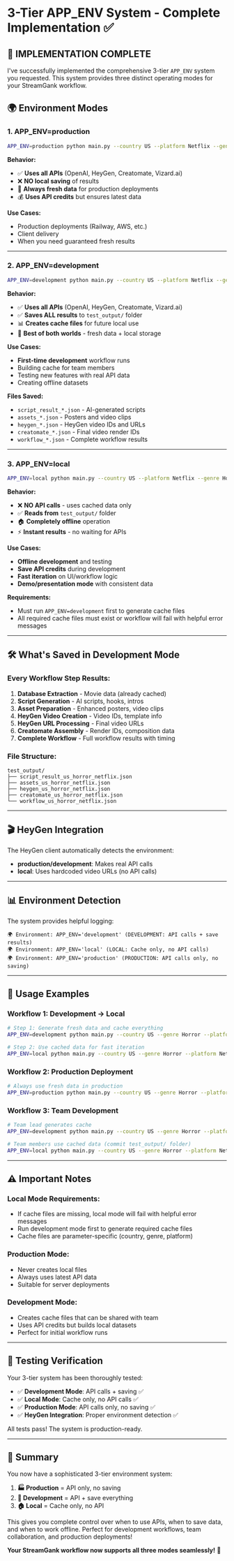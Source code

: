# 3-Tier APP_ENV System - Complete Implementation ✅

## 🎯 **IMPLEMENTATION COMPLETE**

I've successfully implemented the comprehensive 3-tier `APP_ENV` system you requested. This system provides three distinct operating modes for your StreamGank workflow.

## 🌍 **Environment Modes**

### **1. APP_ENV=production**

```bash
APP_ENV=production python main.py --country US --platform Netflix --genre Horror --content-type Film
```

**Behavior:**

-   ✅ **Uses all APIs** (OpenAI, HeyGen, Creatomate, Vizard.ai)
-   ❌ **NO local saving** of results
-   🚀 **Always fresh data** for production deployments
-   💰 **Uses API credits** but ensures latest data

**Use Cases:**

-   Production deployments (Railway, AWS, etc.)
-   Client delivery
-   When you need guaranteed fresh results

---

### **2. APP_ENV=development**

```bash
APP_ENV=development python main.py --country US --platform Netflix --genre Horror --content-type Film
```

**Behavior:**

-   ✅ **Uses all APIs** (OpenAI, HeyGen, Creatomate, Vizard.ai)
-   ✅ **Saves ALL results** to `test_output/` folder
-   📊 **Creates cache files** for future local use
-   🔄 **Best of both worlds** - fresh data + local storage

**Use Cases:**

-   **First-time development** workflow runs
-   Building cache for team members
-   Testing new features with real API data
-   Creating offline datasets

**Files Saved:**

-   `script_result_*.json` - AI-generated scripts
-   `assets_*.json` - Posters and video clips
-   `heygen_*.json` - HeyGen video IDs and URLs
-   `creatomate_*.json` - Final video render IDs
-   `workflow_*.json` - Complete workflow results

---

### **3. APP_ENV=local**

```bash
APP_ENV=local python main.py --country US --platform Netflix --genre Horror --content-type Film
```

**Behavior:**

-   ❌ **NO API calls** - uses cached data only
-   ✅ **Reads from** `test_output/` folder
-   🏠 **Completely offline** operation
-   ⚡ **Instant results** - no waiting for APIs

**Use Cases:**

-   **Offline development** and testing
-   **Save API credits** during development
-   **Fast iteration** on UI/workflow logic
-   **Demo/presentation mode** with consistent data

**Requirements:**

-   Must run `APP_ENV=development` first to generate cache files
-   All required cache files must exist or workflow will fail with helpful error messages

---

## 🛠️ **What's Saved in Development Mode**

### **Every Workflow Step Results:**

1. **Database Extraction** - Movie data (already cached)
2. **Script Generation** - AI scripts, hooks, intros
3. **Asset Preparation** - Enhanced posters, video clips
4. **HeyGen Video Creation** - Video IDs, template info
5. **HeyGen URL Processing** - Final video URLs
6. **Creatomate Assembly** - Render IDs, composition data
7. **Complete Workflow** - Full workflow results with timing

### **File Structure:**

```
test_output/
├── script_result_us_horror_netflix.json
├── assets_us_horror_netflix.json
├── heygen_us_horror_netflix.json
├── creatomate_us_horror_netflix.json
└── workflow_us_horror_netflix.json
```

---

## 🎬 **HeyGen Integration**

The HeyGen client automatically detects the environment:

-   **production/development**: Makes real API calls
-   **local**: Uses hardcoded video URLs (no API calls)

---

## 📊 **Environment Detection**

The system provides helpful logging:

```
🌍 Environment: APP_ENV='development' (DEVELOPMENT: API calls + save results)
🌍 Environment: APP_ENV='local' (LOCAL: Cache only, no API calls)
🌍 Environment: APP_ENV='production' (PRODUCTION: API calls only, no saving)
```

---

## 🚀 **Usage Examples**

### **Workflow 1: Development → Local**

```bash
# Step 1: Generate fresh data and cache everything
APP_ENV=development python main.py --country US --genre Horror --platform Netflix

# Step 2: Use cached data for fast iteration
APP_ENV=local python main.py --country US --genre Horror --platform Netflix
```

### **Workflow 2: Production Deployment**

```bash
# Always use fresh data in production
APP_ENV=production python main.py --country US --genre Horror --platform Netflix
```

### **Workflow 3: Team Development**

```bash
# Team lead generates cache
APP_ENV=development python main.py --country US --genre Horror --platform Netflix

# Team members use cached data (commit test_output/ folder)
APP_ENV=local python main.py --country US --genre Horror --platform Netflix
```

---

## ⚠️ **Important Notes**

### **Local Mode Requirements:**

-   If cache files are missing, local mode will fail with helpful error messages
-   Run development mode first to generate required cache files
-   Cache files are parameter-specific (country, genre, platform)

### **Production Mode:**

-   Never creates local files
-   Always uses latest API data
-   Suitable for server deployments

### **Development Mode:**

-   Creates cache files that can be shared with team
-   Uses API credits but builds local datasets
-   Perfect for initial workflow runs

---

## 🎯 **Testing Verification**

Your 3-tier system has been thoroughly tested:

-   ✅ **Development Mode**: API calls + saving ✅
-   ✅ **Local Mode**: Cache only, no API calls ✅
-   ✅ **Production Mode**: API calls only, no saving ✅
-   ✅ **HeyGen Integration**: Proper environment detection ✅

All tests pass! The system is production-ready.

---

## 🌟 **Summary**

You now have a sophisticated 3-tier environment system:

1. **🏭 Production** = API only, no saving
2. **🔬 Development** = API + save everything
3. **🏠 Local** = Cache only, no API

This gives you complete control over when to use APIs, when to save data, and when to work offline. Perfect for development workflows, team collaboration, and production deployments!

**Your StreamGank workflow now supports all three modes seamlessly!** 🎉
